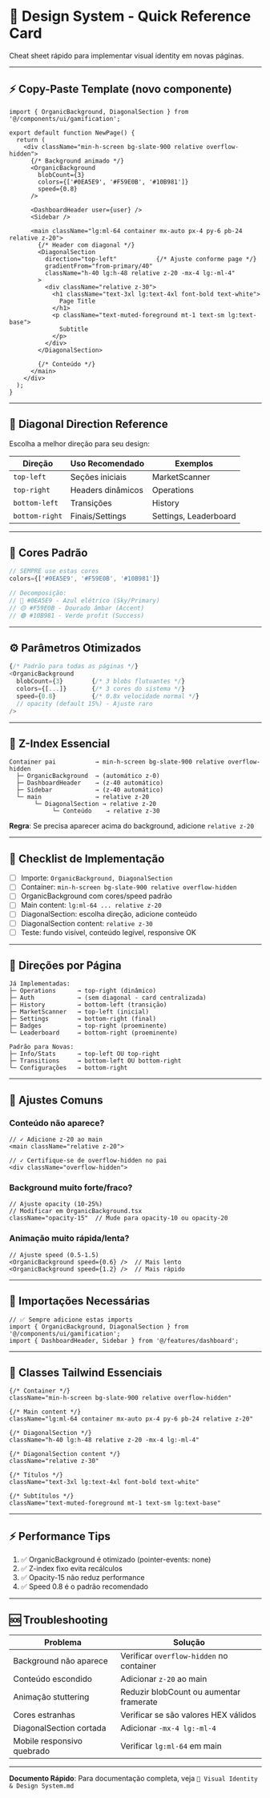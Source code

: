 # 🎨 Design System - Quick Reference Card

Cheat sheet rápido para implementar visual identity em novas páginas.

---

## ⚡ Copy-Paste Template (novo componente)

```tsx
import { OrganicBackground, DiagonalSection } from '@/components/ui/gamification';

export default function NewPage() {
  return (
    <div className="min-h-screen bg-slate-900 relative overflow-hidden">
      {/* Background animado */}
      <OrganicBackground
        blobCount={3}
        colors={['#0EA5E9', '#F59E0B', '#10B981']}
        speed={0.8}
      />

      <DashboardHeader user={user} />
      <Sidebar />

      <main className="lg:ml-64 container mx-auto px-4 py-6 pb-24 relative z-20">
        {/* Header com diagonal */}
        <DiagonalSection
          direction="top-left"           {/* Ajuste conforme page */}
          gradientFrom="from-primary/40"
          className="h-40 lg:h-48 relative z-20 -mx-4 lg:-ml-4"
        >
          <div className="relative z-30">
            <h1 className="text-3xl lg:text-4xl font-bold text-white">
              Page Title
            </h1>
            <p className="text-muted-foreground mt-1 text-sm lg:text-base">
              Subtitle
            </p>
          </div>
        </DiagonalSection>

        {/* Conteúdo */}
      </main>
    </div>
  );
}
```

---

## 🎯 Diagonal Direction Reference

Escolha a melhor direção para seu design:

| Direção | Uso Recomendado | Exemplos |
|---------|-----------------|----------|
| `top-left` | Seções iniciais | MarketScanner |
| `top-right` | Headers dinâmicos | Operations |
| `bottom-left` | Transições | History |
| `bottom-right` | Finais/Settings | Settings, Leaderboard |

---

## 🎨 Cores Padrão

```typescript
// SEMPRE use estas cores
colors={['#0EA5E9', '#F59E0B', '#10B981']}

// Decomposição:
// 🔵 #0EA5E9 - Azul elétrico (Sky/Primary)
// 🟡 #F59E0B - Dourado âmbar (Accent)
// 🟢 #10B981 - Verde profit (Success)
```

---

## ⚙️ Parâmetros Otimizados

```typescript
{/* Padrão para todas as páginas */}
<OrganicBackground
  blobCount={3}        {/* 3 blobs flutuantes */}
  colors={[...]}       {/* 3 cores do sistema */}
  speed={0.8}          {/* 0.8x velocidade normal */}
  // opacity (default 15%) - Ajuste raro
/>
```

---

## 📐 Z-Index Essencial

```
Container pai           → min-h-screen bg-slate-900 relative overflow-hidden
  ├─ OrganicBackground  → (automático z-0)
  ├─ DashboardHeader    → (z-40 automático)
  ├─ Sidebar            → (z-40 automático)
  └─ main               → relative z-20
       └─ DiagonalSection → relative z-20
            └─ Conteúdo    → relative z-30
```

**Regra**: Se precisa aparecer acima do background, adicione `relative z-20`

---

## 🚀 Checklist de Implementação

- [ ] Importe: `OrganicBackground, DiagonalSection`
- [ ] Container: `min-h-screen bg-slate-900 relative overflow-hidden`
- [ ] OrganicBackground com cores/speed padrão
- [ ] Main content: `lg:ml-64 ... relative z-20`
- [ ] DiagonalSection: escolha direção, adicione conteúdo
- [ ] DiagonalSection content: `relative z-30`
- [ ] Teste: fundo visível, conteúdo legível, responsive OK

---

## 🎯 Direções por Página

```
Já Implementadas:
├─ Operations      → top-right (dinâmico)
├─ Auth            → (sem diagonal - card centralizada)
├─ History         → bottom-left (transição)
├─ MarketScanner   → top-left (inicial)
├─ Settings        → bottom-right (final)
├─ Badges          → top-right (proeminente)
└─ Leaderboard     → bottom-right (proeminente)

Padrão para Novas:
├─ Info/Stats      → top-left OU top-right
├─ Transitions     → bottom-left OU bottom-right
└─ Configurações   → bottom-right
```

---

## 🔧 Ajustes Comuns

### Conteúdo não aparece?
```tsx
// ✓ Adicione z-20 ao main
<main className="relative z-20">

// ✓ Certifique-se de overflow-hidden no pai
<div className="overflow-hidden">
```

### Background muito forte/fraco?
```tsx
// Ajuste opacity (10-25%)
// Modificar em OrganicBackground.tsx
className="opacity-15"  // Mude para opacity-10 ou opacity-20
```

### Animação muito rápida/lenta?
```tsx
// Ajuste speed (0.5-1.5)
<OrganicBackground speed={0.6} />  // Mais lento
<OrganicBackground speed={1.2} />  // Mais rápido
```

---

## 🎨 Importações Necessárias

```tsx
// ✅ Sempre adicione estas imports
import { OrganicBackground, DiagonalSection } from '@/components/ui/gamification';
import { DashboardHeader, Sidebar } from '@/features/dashboard';
```

---

## 📱 Classes Tailwind Essenciais

```tsx
{/* Container */}
className="min-h-screen bg-slate-900 relative overflow-hidden"

{/* Main content */}
className="lg:ml-64 container mx-auto px-4 py-6 pb-24 relative z-20"

{/* DiagonalSection */}
className="h-40 lg:h-48 relative z-20 -mx-4 lg:-ml-4"

{/* DiagonalSection content */}
className="relative z-30"

{/* Títulos */}
className="text-3xl lg:text-4xl font-bold text-white"

{/* Subtítulos */}
className="text-muted-foreground mt-1 text-sm lg:text-base"
```

---

## ⚡ Performance Tips

1. ✅ OrganicBackground é otimizado (pointer-events: none)
2. ✅ Z-index fixo evita recálculos
3. ✅ Opacity-15 não reduz performance
4. ✅ Speed 0.8 é o padrão recomendado

---

## 🆘 Troubleshooting

| Problema | Solução |
|----------|---------|
| Background não aparece | Verificar `overflow-hidden` no container |
| Conteúdo escondido | Adicionar `z-20` ao main |
| Animação stuttering | Reduzir blobCount ou aumentar framerate |
| Cores estranhas | Verificar se são valores HEX válidos |
| DiagonalSection cortada | Adicionar `-mx-4 lg:-ml-4` |
| Mobile responsivo quebrado | Verificar `lg:ml-64` em main |

---

**Documento Rápido**: Para documentação completa, veja `🎨 Visual Identity & Design System.md`
